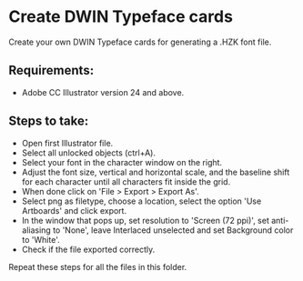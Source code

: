 # Create DWIN Typeface cards
Create your own DWIN Typeface cards for generating a .HZK font file.

## Requirements:
- Adobe CC Illustrator version 24 and above.

## Steps to take:
- Open first Illustrator file.
- Select all unlocked objects (ctrl+A).
- Select your font in the character window on the right.
- Adjust the font size, vertical and horizontal scale, and the baseline shift for each character until all characters fit inside the grid.
- When done click on 'File > Export > Export As'.
- Select png as filetype, choose a location, select the option 'Use Artboards' and click export.
- In the window that pops up, set resolution to 'Screen (72 ppi)', set anti-aliasing to 'None', leave Interlaced unselected and set Background color to 'White'.
- Check if the file exported correctly.

Repeat these steps for all the files in this folder.
